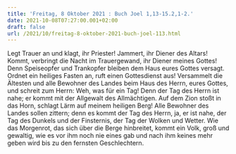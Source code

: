```yaml
---
title: 'Freitag, 8 Oktober 2021 : Buch Joel 1,13-15.2,1-2.'
date: 2021-10-08T07:27:00.001+02:00
draft: false
url: /2021/10/freitag-8-oktober-2021-buch-joel-113.html
---
```


Legt Trauer an und klagt, ihr Priester! Jammert, ihr Diener des Altars! Kommt, verbringt die Nacht im Trauergewand, ihr Diener meines Gottes! Denn Speiseopfer und Trankopfer bleiben dem Haus eures Gottes versagt. Ordnet ein heiliges Fasten an, ruft einen Gottesdienst aus! Versammelt die Ältesten und alle Bewohner des Landes beim Haus des Herrn, eures Gottes, und schreit zum Herrn: Weh, was für ein Tag! Denn der Tag des Herrn ist nahe; er kommt mit der Allgewalt des Allmächtigen. Auf dem Zion stoßt in das Horn, schlagt Lärm auf meinem heiligen Berg! Alle Bewohner des Landes sollen zittern; denn es kommt der Tag des Herrn, ja, er ist nahe, der Tag des Dunkels und der Finsternis, der Tag der Wolken und Wetter. Wie das Morgenrot, das sich über die Berge hinbreitet, kommt ein Volk, groß und gewaltig, wie es vor ihm noch nie eines gab und nach ihm keines mehr geben wird bis zu den fernsten Geschlechtern.